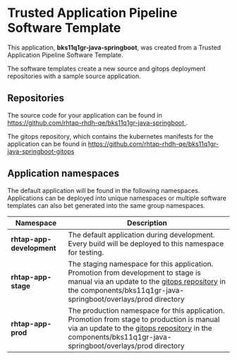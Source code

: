 # Trusted Application Pipeline Software Template

This application, **bks11q1gr-java-springboot**, was created from a Trusted Application Pipeline Software Template.

The software templates create a new source and gitops deployment repositories with a sample source application. 

## Repositories

The source code for your application can be found in [https://github.com/rhtap-rhdh-qe/bks11q1gr-java-springboot ](https://github.com/rhtap-rhdh-qe/bks11q1gr-java-springboot ).
 
The gitops repository, which contains the kubernetes manifests for the application can be found in 
[https://github.com/rhtap-rhdh-qe/bks11q1gr-java-springboot-gitops ](https://github.com/rhtap-rhdh-qe/bks11q1gr-java-springboot-gitops ) 

## Application namespaces 

The default application will be found in the following namespaces. Applications can be deployed into unique namespaces or multiple software templates can also bet generated into the same group namespaces.  

|  Namespace   |  Description   |  
| -------- | -------- |   
| **rhtap-app-development** | The default application during development. Every build will be deployed to this namespace for testing. | 
| **rhtap-app-stage** | The staging namespace for this application. Promotion from development to stage is manual via an update to the [gitops repository](https://github.com/rhtap-rhdh-qe/bks11q1gr-java-springboot-gitops ) in the components/bks11q1gr-java-springboot/overlays/prod directory |  
| **rhtap-app-prod** | The production namespace for this application. Promotion from stage to production is manual via an update to the [gitops repository](https://github.com/rhtap-rhdh-qe/bks11q1gr-java-springboot-gitops ) in the components/bks11q1gr-java-springboot/overlays/prod directory | 